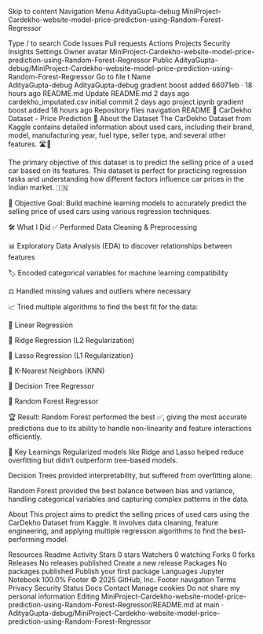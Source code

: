 Skip to content
Navigation Menu
AdityaGupta-debug
MiniProject-Cardekho-website-model-price-prediction-using-Random-Forest-Regressor

Type / to search
Code
Issues
Pull requests
Actions
Projects
Security
Insights
Settings
Owner avatar
MiniProject-Cardekho-website-model-price-prediction-using-Random-Forest-Regressor
Public
AdityaGupta-debug/MiniProject-Cardekho-website-model-price-prediction-using-Random-Forest-Regressor
Go to file
t
Name		
AdityaGupta-debug
AdityaGupta-debug
gradient boost added
66071eb
 · 
18 hours ago
README.md
Update README.md
2 days ago
cardekho_imputated.csv
initial commit
2 days ago
project.ipynb
gradient boost added
18 hours ago
Repository files navigation
README
🚗 CarDekho Dataset - Price Prediction 📖 About the Dataset The CarDekho Dataset from Kaggle contains detailed information about used cars, including their brand, model, manufacturing year, fuel type, seller type, and several other features. 🛣️🚙

The primary objective of this dataset is to predict the selling price of a used car based on its features. This dataset is perfect for practicing regression tasks and understanding how different factors influence car prices in the Indian market. 🇮🇳

🎯 Objective Goal: Build machine learning models to accurately predict the selling price of used cars using various regression techniques.

🛠️ What I Did ✅ Performed Data Cleaning & Preprocessing

📊 Exploratory Data Analysis (EDA) to discover relationships between features

🏷️ Encoded categorical variables for machine learning compatibility

⚖️ Handled missing values and outliers where necessary

📈 Tried multiple algorithms to find the best fit for the data:

📐 Linear Regression

🔵 Ridge Regression (L2 Regularization)

🔴 Lasso Regression (L1 Regularization)

📍 K-Nearest Neighbors (KNN)

🌳 Decision Tree Regressor

🌲 Random Forest Regressor

🏆 Result: Random Forest performed the best ✅, giving the most accurate predictions due to its ability to handle non-linearity and feature interactions efficiently.

📌 Key Learnings Regularized models like Ridge and Lasso helped reduce overfitting but didn’t outperform tree-based models.

Decision Trees provided interpretability, but suffered from overfitting alone.

Random Forest provided the best balance between bias and variance, handling categorical variables and capturing complex patterns in the data.

About
This project aims to predict the selling prices of used cars using the CarDekho Dataset from Kaggle. It involves data cleaning, feature engineering, and applying multiple regression algorithms to find the best-performing model.

Resources
 Readme
 Activity
Stars
 0 stars
Watchers
 0 watching
Forks
 0 forks
Releases
No releases published
Create a new release
Packages
No packages published
Publish your first package
Languages
Jupyter Notebook
100.0%
Footer
© 2025 GitHub, Inc.
Footer navigation
Terms
Privacy
Security
Status
Docs
Contact
Manage cookies
Do not share my personal information
Editing MiniProject-Cardekho-website-model-price-prediction-using-Random-Forest-Regressor/README.md at main · AdityaGupta-debug/MiniProject-Cardekho-website-model-price-prediction-using-Random-Forest-Regressor
